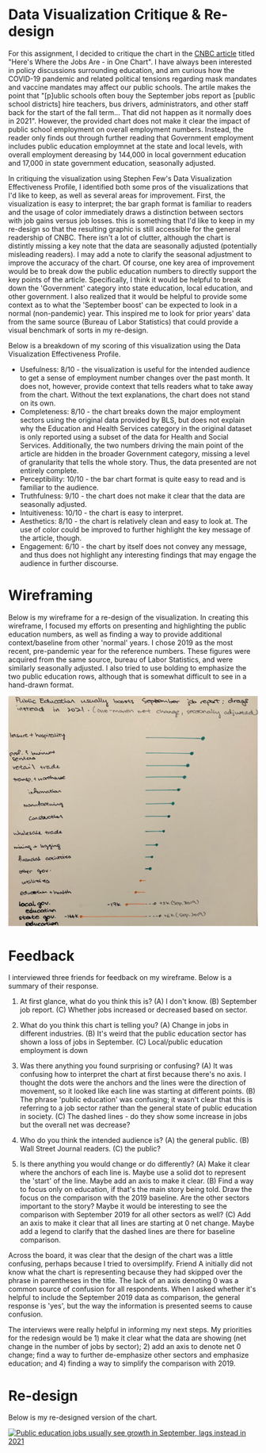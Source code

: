 # Data Visualization Critique & Re-design

For this assignment, I decided to critique the chart in the [CNBC article](https://www.cnbc.com/2021/10/08/where-the-jobs-are-september-2021-chart.html) titled "Here's Where the Jobs Are - in One Chart". I have always been interested in policy discussions surrounding education, and am curious how the COVID-19 pandemic and related political tensions regarding mask mandates and vaccine mandates may affect our public schools. The artile makes the point that "[p]ublic schools often bouy the September jobs report as \[public school districts\] hire teachers, bus drivers, administrators, and other staff back for the start of the fall term... That did not happen as it normally does in 2021". However, the provided chart does not make it clear the impact of public school employment on overall employment numbers. Instead, the reader only finds out through further reading that Government employment includes public education employmnet at the state and local levels, with overall employment dereasing by 144,000 in local government education and 17,000 in state government education, seasonally adjusted.

In critiquing the visualization using Stephen Few's Data Visualization Effectiveness Profile, I identified both some pros of the visualizations that I'd like to keep, as well as several areas for improvement. First, the visualization is easy to interpret; the bar graph format is familiar to readers and the usage of color immediately draws a distinction between sectors with job gains versus job losses. this is something that I'd like to keep in my re-design so that the resulting graphic is still accessible for the general readership of CNBC. There isn't a lot of clutter, although the chart is distintly missing a key note that the data are seasonally adjusted (potentially misleading readers). I may add a note to clarify the seasonal adjustment to improve the accuracy of the chart. Of course, one key area of improvement would be to break dow the public education numbers to directly support the key points of the article. Specifically, I think it would be helpful to break down the 'Government' category into state education, local education, and other government. I also realized that it would be helpful to provide some context as to what the 'September boost' can be expected to look in a normal (non-pandemic) year. This inspired me to look for prior years' data from the same source (Bureau of Labor Statistics) that could provide a visual benchmark of sorts in my re-design. 

Below is a breakdown of my scoring of this visualization using the Data Visualization Effectiveness Profile.
* Usefulness: 8/10 - the visualization is useful for the intended audience to get a sense of employment number changes over the past month. It does not, however, provide context that tells readers what to take away from the chart. Without the text explanations, the chart does not stand on its own.
* Completeness: 8/10 - the chart breaks down the major employment sectors using the original data provided by BLS, but does not explain why the Education and Health Services category in the original dataset is only reported using a subset of the data for Health and Social Services. Additionally, the two numbers driving the main point of the article are hidden in the broader Government category, missing a level of granularity that tells the whole story. Thus, the data presented are not entirely complete.
* Perceptibility: 10/10 - the bar chart format is quite easy to read and is familiar to the audience.
* Truthfulness: 9/10 - the chart does not make it clear that the data are seasonally adjusted.
* Intuitiveness: 10/10 - the chart is easy to interpret.
* Aesthetics: 8/10 - the chart is relatively clean and easy to look at. The use of color could be improved to further highlight the key message of the article, though. 
* Engagement: 6/10 - the chart by itself does not convey any message, and thus does not highlight any interesting findings that may engage the audience in further discourse.

# Wireframing 

Below is my wireframe for a re-design of the visualization. In creating this wireframe, I focused my efforts on presenting and highlighting the public education numbers, as well as finding a way to provide additional context/baseline from other 'normal' years. I chose 2019 as the most recent, pre-pandemic year for the reference numbers. These figures were acquired from the same source, bureau of Labor Statistics, and were similarly seasonally adjusted. I also tried to use bolding to emphasize the two public education rows, although that is somewhat difficult to see in a hand-drawn format.

![My Draft Redesign!](/wireframe.jpg)

# Feedback

I interviewed three friends for feedback on my wireframe. Below is a summary of their response.

1. At first glance, what do you think this is? 
(A) I don't know.
(B) September job report.
(C) Whether jobs increased or decreased based on sector.

2. What do you think this chart is telling you?
(A) Change in jobs in different industries. 
(B) It's weird that the public education sector has shown a loss of jobs in September. 
(C) Local/public education employment is down 

3. Was there anything you found surprising or confusing?
(A) It was confusing how to interpret the chart at first because there's no axis. I thought the dots were the anchors and the lines were the direction of movement, so it looked like each line was starting at different points.
(B) The phrase 'public education' was confusing; it wasn't clear that this is referring to a job sector rather than the general state of public education in society.
(C) The dashed lines - do they show some increase in jobs but the overall net was decrease? 

4. Who do you think the intended audience is?
(A) the general public. 
(B) Wall Street Journal readers.
(C) the public? 

5. Is there anything you would change or do differently?
(A) Make it clear where the anchors of each line is. Maybe use a solid dot to represent the 'start' of the line. Maybe add an axis to make it clear.
(B) Find a way to focus only on education, if that's the main story being told. Draw the focus on the comparison with the 2019 baseline. Are the other sectors important to the story? Maybe it would be interesting to see the comparison with September 2019 for all other sectors as well? 
(C) Add an axis to make it clear that all lines are starting at 0 net change. Maybe add a legend to clarify that the dashed lines are there for baseline comparison.

Across the board, it was clear that the design of the chart was a little confusing, perhaps because I tried to oversimplify. Friend A initially did not know what the chart is representing because they had skipped over the phrase in parentheses in the title. The lack of an axis denoting 0 was a common source of confusion for all respondents. When I asked whether it's helpful to include the September 2019 data as comparison, the general response is 'yes', but the way the information is presented seems to cause confusion. 

The interviews were really helpful in informing my next steps. My priorities for the redesign would be 1) make it clear what the data are showing (net change in the number of jobs by sector); 2) add an axis to denote net 0 change; find a way to further de-emphasize other sectors and emphasize education; and 4) finding a way to simplify the comparison with 2019.


# Re-design

Below is my re-designed version of the chart. 

<div class='tableauPlaceholder' id='viz1636423412371' style='position: relative'><noscript><a href='#'><img alt='Public education jobs usually see growth in September, lags instead in 2021 ' src='https:&#47;&#47;public.tableau.com&#47;static&#47;images&#47;em&#47;employment_trends&#47;Sheet1&#47;1_rss.png' style='border: none' /></a></noscript><object class='tableauViz'  style='display:none;'><param name='host_url' value='https%3A%2F%2Fpublic.tableau.com%2F' /> <param name='embed_code_version' value='3' /> <param name='site_root' value='' /><param name='name' value='employment_trends&#47;Sheet1' /><param name='tabs' value='no' /><param name='toolbar' value='yes' /><param name='static_image' value='https:&#47;&#47;public.tableau.com&#47;static&#47;images&#47;em&#47;employment_trends&#47;Sheet1&#47;1.png' /> <param name='animate_transition' value='yes' /><param name='display_static_image' value='yes' /><param name='display_spinner' value='yes' /><param name='display_overlay' value='yes' /><param name='display_count' value='yes' /><param name='language' value='en-US' /><param name='filter' value='publish=yes' /></object></div>                
<script type='text/javascript'>                    var divElement = document.getElementById('viz1636423412371');                    
  var vizElement = divElement.getElementsByTagName('object')[0];
  vizElement.style.width='100%';vizElement.style.height=(divElement.offsetWidth*0.75)+'px';
  var scriptElement = document.createElement('script');
  scriptElement.src = 'https://public.tableau.com/javascripts/api/viz_v1.js'; 
  vizElement.parentNode.insertBefore(scriptElement, vizElement);                </script>
